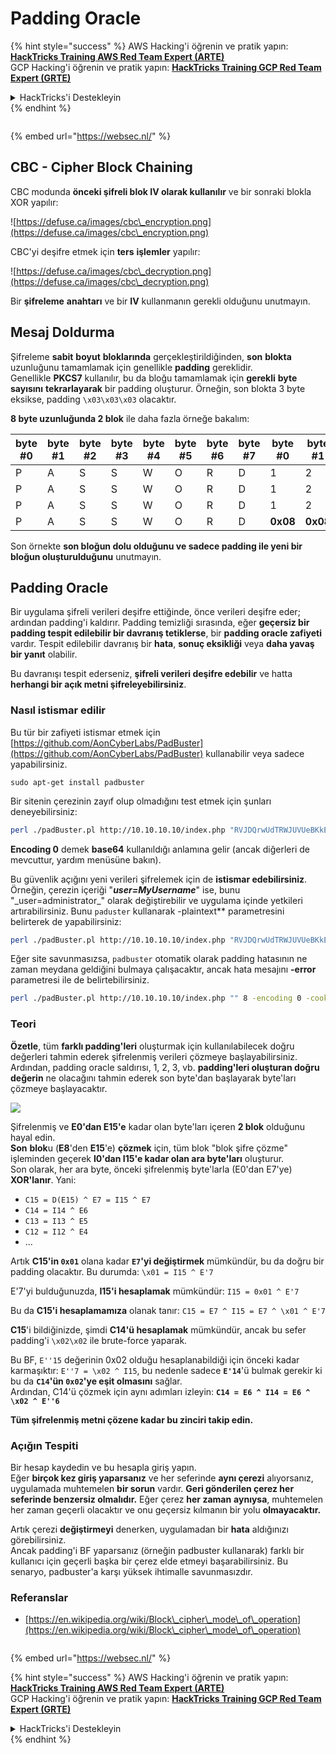 # Padding Oracle

{% hint style="success" %}
AWS Hacking'i öğrenin ve pratik yapın:<img src="/.gitbook/assets/arte.png" alt="" data-size="line">[**HackTricks Training AWS Red Team Expert (ARTE)**](https://training.hacktricks.xyz/courses/arte)<img src="/.gitbook/assets/arte.png" alt="" data-size="line">\
GCP Hacking'i öğrenin ve pratik yapın: <img src="/.gitbook/assets/grte.png" alt="" data-size="line">[**HackTricks Training GCP Red Team Expert (GRTE)**<img src="/.gitbook/assets/grte.png" alt="" data-size="line">](https://training.hacktricks.xyz/courses/grte)

<details>

<summary>HackTricks'i Destekleyin</summary>

* [**abonelik planlarını**](https://github.com/sponsors/carlospolop) kontrol edin!
* **Bize katılın** 💬 [**Discord grubuna**](https://discord.gg/hRep4RUj7f) veya [**telegram grubuna**](https://t.me/peass) veya **bizi** **Twitter'da** 🐦 [**@hacktricks\_live**](https://twitter.com/hacktricks\_live)** takip edin.**
* **Hacking ipuçlarını paylaşın,** [**HackTricks**](https://github.com/carlospolop/hacktricks) ve [**HackTricks Cloud**](https://github.com/carlospolop/hacktricks-cloud) github reposuna PR gönderin.

</details>
{% endhint %}

<figure><img src="/..https:/pentest.eu/RENDER_WebSec_10fps_21sec_9MB_29042024.gif" alt=""><figcaption></figcaption></figure>

{% embed url="https://websec.nl/" %}

## CBC - Cipher Block Chaining

CBC modunda **önceki şifreli blok IV olarak kullanılır** ve bir sonraki blokla XOR yapılır:

![https://defuse.ca/images/cbc\_encryption.png](https://defuse.ca/images/cbc\_encryption.png)

CBC'yi deşifre etmek için **ters** **işlemler** yapılır:

![https://defuse.ca/images/cbc\_decryption.png](https://defuse.ca/images/cbc\_decryption.png)

Bir **şifreleme** **anahtarı** ve bir **IV** kullanmanın gerekli olduğunu unutmayın.

## Mesaj Doldurma

Şifreleme **sabit** **boyut** **bloklarında** gerçekleştirildiğinden, **son** **blokta** uzunluğunu tamamlamak için genellikle **padding** gereklidir.\
Genellikle **PKCS7** kullanılır, bu da bloğu tamamlamak için **gerekli** **byte** **sayısını** **tekrarlayarak** bir padding oluşturur. Örneğin, son blokta 3 byte eksikse, padding `\x03\x03\x03` olacaktır.

**8 byte uzunluğunda 2 blok** ile daha fazla örneğe bakalım:

| byte #0 | byte #1 | byte #2 | byte #3 | byte #4 | byte #5 | byte #6 | byte #7 | byte #0  | byte #1  | byte #2  | byte #3  | byte #4  | byte #5  | byte #6  | byte #7  |
| ------- | ------- | ------- | ------- | ------- | ------- | ------- | ------- | -------- | -------- | -------- | -------- | -------- | -------- | -------- | -------- |
| P       | A       | S       | S       | W       | O       | R       | D       | 1        | 2        | 3        | 4        | 5        | 6        | **0x02** | **0x02** |
| P       | A       | S       | S       | W       | O       | R       | D       | 1        | 2        | 3        | 4        | 5        | **0x03** | **0x03** | **0x03** |
| P       | A       | S       | S       | W       | O       | R       | D       | 1        | 2        | 3        | **0x05** | **0x05** | **0x05** | **0x05** | **0x05** |
| P       | A       | S       | S       | W       | O       | R       | D       | **0x08** | **0x08** | **0x08** | **0x08** | **0x08** | **0x08** | **0x08** | **0x08** |

Son örnekte **son bloğun dolu olduğunu ve sadece padding ile yeni bir bloğun oluşturulduğunu** unutmayın.

## Padding Oracle

Bir uygulama şifreli verileri deşifre ettiğinde, önce verileri deşifre eder; ardından padding'i kaldırır. Padding temizliği sırasında, eğer **geçersiz bir padding tespit edilebilir bir davranış tetiklerse**, bir **padding oracle zafiyeti** vardır. Tespit edilebilir davranış bir **hata**, **sonuç eksikliği** veya **daha yavaş bir yanıt** olabilir.

Bu davranışı tespit ederseniz, **şifreli verileri deşifre edebilir** ve hatta **herhangi bir açık metni şifreleyebilirsiniz**.

### Nasıl istismar edilir

Bu tür bir zafiyeti istismar etmek için [https://github.com/AonCyberLabs/PadBuster](https://github.com/AonCyberLabs/PadBuster) kullanabilir veya sadece yapabilirsiniz.
```
sudo apt-get install padbuster
```
Bir sitenin çerezinin zayıf olup olmadığını test etmek için şunları deneyebilirsiniz:
```bash
perl ./padBuster.pl http://10.10.10.10/index.php "RVJDQrwUdTRWJUVUeBKkEA==" 8 -encoding 0 -cookies "login=RVJDQrwUdTRWJUVUeBKkEA=="
```
**Encoding 0** demek **base64** kullanıldığı anlamına gelir (ancak diğerleri de mevcuttur, yardım menüsüne bakın).

Bu güvenlik açığını yeni verileri şifrelemek için de **istismar edebilirsiniz**. Örneğin, çerezin içeriği "**_**user=MyUsername**_**" ise, bunu "\_user=administrator\_" olarak değiştirebilir ve uygulama içinde yetkileri artırabilirsiniz. Bunu `paduster` kullanarak -plaintext** parametresini belirterek de yapabilirsiniz:
```bash
perl ./padBuster.pl http://10.10.10.10/index.php "RVJDQrwUdTRWJUVUeBKkEA==" 8 -encoding 0 -cookies "login=RVJDQrwUdTRWJUVUeBKkEA==" -plaintext "user=administrator"
```
Eğer site savunmasızsa, `padbuster` otomatik olarak padding hatasının ne zaman meydana geldiğini bulmaya çalışacaktır, ancak hata mesajını **-error** parametresi ile de belirtebilirsiniz.
```bash
perl ./padBuster.pl http://10.10.10.10/index.php "" 8 -encoding 0 -cookies "hcon=RVJDQrwUdTRWJUVUeBKkEA==" -error "Invalid padding"
```
### Teori

**Özetle**, tüm **farklı padding'leri** oluşturmak için kullanılabilecek doğru değerleri tahmin ederek şifrelenmiş verileri çözmeye başlayabilirsiniz. Ardından, padding oracle saldırısı, 1, 2, 3, vb. **padding'leri oluşturan doğru değerin** ne olacağını tahmin ederek son byte'dan başlayarak byte'ları çözmeye başlayacaktır.

![](<../.gitbook/assets/image (561).png>)

Şifrelenmiş ve **E0'dan E15'e** kadar olan byte'ları içeren **2 blok** olduğunu hayal edin.\
**Son** **blok**u (**E8**'den **E15**'e) **çözmek** için, tüm blok "blok şifre çözme" işleminden geçerek **I0'dan I15'e kadar olan ara byte'ları** oluşturur.\
Son olarak, her ara byte, önceki şifrelenmiş byte'larla (E0'dan E7'ye) **XOR'lanır**. Yani:

* `C15 = D(E15) ^ E7 = I15 ^ E7`
* `C14 = I14 ^ E6`
* `C13 = I13 ^ E5`
* `C12 = I12 ^ E4`
* ...

Artık **C15'in `0x01`** olana kadar **`E7`'yi değiştirmek** mümkündür, bu da doğru bir padding olacaktır. Bu durumda: `\x01 = I15 ^ E'7`

E'7'yi bulduğunuzda, **I15'i hesaplamak** mümkündür: `I15 = 0x01 ^ E'7`

Bu da **C15'i hesaplamamıza** olanak tanır: `C15 = E7 ^ I15 = E7 ^ \x01 ^ E'7`

**C15**'i bildiğinizde, şimdi **C14'ü hesaplamak** mümkündür, ancak bu sefer padding'i `\x02\x02` ile brute-force yaparak.

Bu BF, `E''15` değerinin 0x02 olduğu hesaplanabildiği için önceki kadar karmaşıktır: `E''7 = \x02 ^ I15`, bu nedenle sadece **`E'14`**'ü bulmak gerekir ki bu da **`C14`'ün `0x02`'ye eşit olmasını** sağlar.\
Ardından, C14'ü çözmek için aynı adımları izleyin: **`C14 = E6 ^ I14 = E6 ^ \x02 ^ E''6`**

**Tüm şifrelenmiş metni çözene kadar bu zinciri takip edin.**

### Açığın Tespiti

Bir hesap kaydedin ve bu hesapla giriş yapın.\
Eğer **birçok kez giriş yaparsanız** ve her seferinde **aynı çerezi** alıyorsanız, uygulamada muhtemelen **bir sorun** vardır. **Geri gönderilen çerez her seferinde benzersiz olmalıdır.** Eğer çerez **her zaman** **aynıysa**, muhtemelen her zaman geçerli olacaktır ve onu geçersiz kılmanın bir yolu **olmayacaktır.**

Artık çerezi **değiştirmeyi** denerken, uygulamadan bir **hata** aldığınızı görebilirsiniz.\
Ancak padding'i BF yaparsanız (örneğin padbuster kullanarak) farklı bir kullanıcı için geçerli başka bir çerez elde etmeyi başarabilirsiniz. Bu senaryo, padbuster'a karşı yüksek ihtimalle savunmasızdır.

### Referanslar

* [https://en.wikipedia.org/wiki/Block\_cipher\_mode\_of\_operation](https://en.wikipedia.org/wiki/Block\_cipher\_mode\_of\_operation)

<figure><img src="/..https:/pentest.eu/RENDER_WebSec_10fps_21sec_9MB_29042024.gif" alt=""><figcaption></figcaption></figure>

{% embed url="https://websec.nl/" %}

{% hint style="success" %}
AWS Hacking'i öğrenin ve pratik yapın:<img src="/.gitbook/assets/arte.png" alt="" data-size="line">[**HackTricks Training AWS Red Team Expert (ARTE)**](https://training.hacktricks.xyz/courses/arte)<img src="/.gitbook/assets/arte.png" alt="" data-size="line">\
GCP Hacking'i öğrenin ve pratik yapın: <img src="/.gitbook/assets/grte.png" alt="" data-size="line">[**HackTricks Training GCP Red Team Expert (GRTE)**<img src="/.gitbook/assets/grte.png" alt="" data-size="line">](https://training.hacktricks.xyz/courses/grte)

<details>

<summary>HackTricks'i Destekleyin</summary>

* [**abonelik planlarını**](https://github.com/sponsors/carlospolop) kontrol edin!
* **💬 [**Discord grubuna**](https://discord.gg/hRep4RUj7f) veya [**telegram grubuna**](https://t.me/peass) katılın ya da **Twitter'da** 🐦 [**@hacktricks\_live**](https://twitter.com/hacktricks\_live)**'i takip edin.**
* **Hacking ipuçlarını paylaşmak için** [**HackTricks**](https://github.com/carlospolop/hacktricks) ve [**HackTricks Cloud**](https://github.com/carlospolop/hacktricks-cloud) github reposuna PR gönderin.

</details>
{% endhint %}
